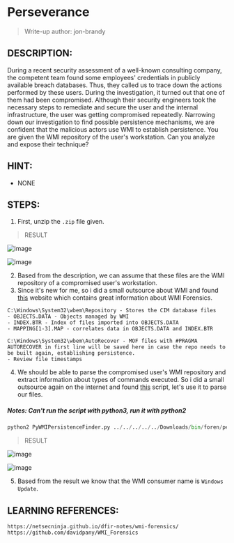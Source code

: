 # Perseverance
> Write-up author: jon-brandy
## DESCRIPTION:
During a recent security assessment of a well-known consulting company, the competent team found some employees' credentials in publicly available breach databases. 
Thus, they called us to trace down the actions performed by these users. During the investigation, it turned out that one of them had been compromised. 
Although their security engineers took the necessary steps to remediate and secure the user and the internal infrastructure, the user was getting compromised repeatedly.
Narrowing down our investigation to find possible persistence mechanisms, we are confident that the malicious actors use WMI to establish persistence.
You are given the WMI repository of the user's workstation. Can you analyze and expose their technique?
## HINT:
- NONE
## STEPS:
1. First, unzip the `.zip` file given.

> RESULT

![image](https://user-images.githubusercontent.com/70703371/212272170-018e887b-e3e3-4ae6-9969-4311a33a0402.png)


![image](https://user-images.githubusercontent.com/70703371/212272204-e901bf39-fcd0-4c9f-aa0d-afc256689db8.png)


2. Based from the description, we can assume that these files are the WMI repository of a compromised user's workstation.
3. Since it's new for me, so i did a small outsource about WMI and found [this](https://netsecninja.github.io/dfir-notes/wmi-forensics/) website which contains great information about WMI Forensics.

```
C:\Windows\System32\wbem\Repository - Stores the CIM database files
- OBJECTS.DATA - Objects managed by WMI
- INDEX.BTR - Index of files imported into OBJECTS.DATA
- MAPPING[1-3].MAP - correlates data in OBJECTS.DATA and INDEX.BTR

C:\Windows\System32\wbem\AutoRecover - MOF files with #PRAGMA AUTORECOVER in first line will be saved here in case the repo needs to be built again, establishing persistence.
- Review file timestamps
```

4. We should be able to parse the compromised user's WMI repository and extract information about types of commands executed. So i did a small outsource again on the internet and found [this](https://github.com/davidpany/WMI_Forensics) script, let's use it to parse our files.

##### Notes: Can't run the script with python3, run it with python2

```py
python2 PyWMIPersistenceFinder.py ../../../../../Downloads/bin/foren/perse/OBJECTS.DATA
```

> RESULT

![image](https://user-images.githubusercontent.com/70703371/212274527-3cd98208-30b5-4501-b459-c273f89a344a.png)


![image](https://user-images.githubusercontent.com/70703371/212274564-0acf4ecd-7497-4236-b236-f93336697de6.png)


5. Based from the result we know that the WMI consumer name is `Windows Update`.



## LEARNING REFERENCES:

```
https://netsecninja.github.io/dfir-notes/wmi-forensics/
https://github.com/davidpany/WMI_Forensics
```
